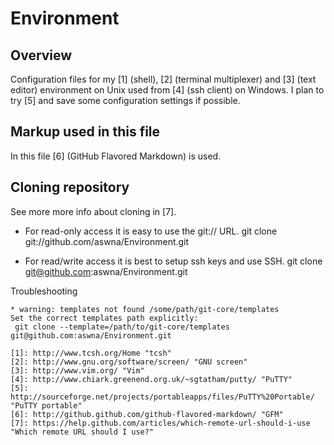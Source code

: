 Environment
===========

Overview
--------
Configuration files for my [1] (shell), [2] (terminal multiplexer) and
[3] (text editor) environment on Unix used from [4] (ssh client) on Windows.
I plan to try [5] and save some configuration settings if possible.

Markup used in this file
------------------------
In this file [6] (GitHub Flavored Markdown) is used.

Cloning repository
------------------
See more more info about cloning in [7].

* For read-only access it is easy to use the git:// URL.
 git clone git://github.com/aswna/Environment.git

* For read/write access it is best to setup ssh keys and use SSH.
 git clone git@github.com:aswna/Environment.git

Troubleshooting
~~~~~~~~~~~~~~~
* warning: templates not found /some/path/git-core/templates
Set the correct templates path explicitly:
 git clone --template=/path/to/git-core/templates git@github.com:aswna/Environment.git

[1]: http://www.tcsh.org/Home "tcsh"
[2]: http://www.gnu.org/software/screen/ "GNU screen"
[3]: http://www.vim.org/ "Vim"
[4]: http://www.chiark.greenend.org.uk/~sgtatham/putty/ "PuTTY"
[5]: http://sourceforge.net/projects/portableapps/files/PuTTY%20Portable/ "PuTTY portable"
[6]: http://github.github.com/github-flavored-markdown/ "GFM"
[7]: https://help.github.com/articles/which-remote-url-should-i-use "Which remote URL should I use?"
